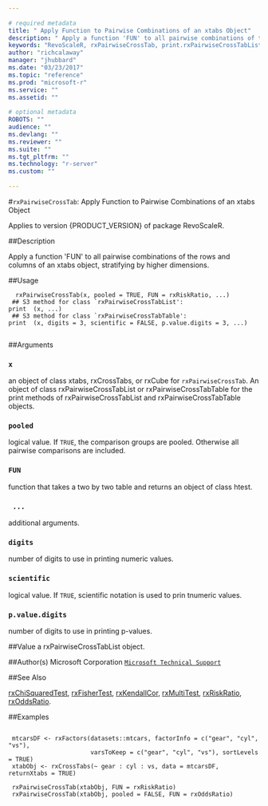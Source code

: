 ```yaml
--- 
 
# required metadata 
title: " Apply Function to Pairwise Combinations of an xtabs Object" 
description: " Apply a function 'FUN' to all pairwise combinations of the rows and columns of an xtabs object,  stratifying by higher dimensions. " 
keywords: "RevoScaleR, rxPairwiseCrossTab, print.rxPairwiseCrossTabList, print.rxPairwiseCrossTabTable, htest" 
author: "richcalaway" 
manager: "jhubbard" 
ms.date: "03/23/2017" 
ms.topic: "reference" 
ms.prod: "microsoft-r" 
ms.service: "" 
ms.assetid: "" 
 
# optional metadata 
ROBOTS: "" 
audience: "" 
ms.devlang: "" 
ms.reviewer: "" 
ms.suite: "" 
ms.tgt_pltfrm: "" 
ms.technology: "r-server" 
ms.custom: "" 
 
--- 
```

 
 
 
 
 
 #`rxPairwiseCrossTab`:  Apply Function to Pairwise Combinations of an xtabs Object

 Applies to version {PRODUCT_VERSION} of package RevoScaleR.
 
 
 ##Description
 
Apply a function 'FUN' to all pairwise combinations of the rows and columns of an xtabs object, 
stratifying by higher dimensions.
 
 
 
 ##Usage

```   
  rxPairwiseCrossTab(x, pooled = TRUE, FUN = rxRiskRatio, ...)
 ## S3 method for class `rxPairwiseCrossTabList':
print  (x, ...)
 ## S3 method for class `rxPairwiseCrossTabTable':
print  (x, digits = 3, scientific = FALSE, p.value.digits = 3, ...)
 
```
 
 
 ##Arguments

   
  
    
 ### `x`
 an object of class xtabs, rxCrossTabs, or rxCube for `rxPairwiseCrossTab`. An object of class rxPairwiseCrossTabList or rxPairwiseCrossTabTable for the print methods of rxPairwiseCrossTabList and rxPairwiseCrossTabTable objects. 
  
  
    
 ### `pooled`
 logical value. If `TRUE`, the comparison groups are pooled.  Otherwise all pairwise comparisons are included. 
  
  
    
 ### `FUN`
 function that takes a two by two table and returns an object of class htest. 
  
  
    
 ### ` ...`
 additional arguments. 
  
  
    
 ### `digits`
 number of digits to use in printing numeric values. 
  
  
    
 ### `scientific`
 logical value. If `TRUE`, scientific notation is used to prin tnumeric values. 
  
  
    
 ### `p.value.digits`
 number of digits to use in printing p-values. 
  
 
 
 
 ##Value
 a rxPairwiseCrossTabList object. 
 
 ##Author(s)
 Microsoft Corporation [`Microsoft Technical Support`](https://go.microsoft.com/fwlink/?LinkID=698556&clcid=0x409)
 
 
 
 ##See Also
 
[rxChiSquaredTest](rxChiSquaredTest.md),
[rxFisherTest](rxChiSquaredTest.md),
[rxKendallCor](rxChiSquaredTest.md),
[rxMultiTest](rxMultiTest.md),
[rxRiskRatio](rxRiskRatio.md),
[rxOddsRatio](rxRiskRatio.md).
   
 
 ##Examples

 ```
   
  mtcarsDF <- rxFactors(datasets::mtcars, factorInfo = c("gear", "cyl", "vs"), 
                        varsToKeep = c("gear", "cyl", "vs"), sortLevels = TRUE)
  xtabObj <- rxCrossTabs(~ gear : cyl : vs, data = mtcarsDF, returnXtabs = TRUE)
  
  rxPairwiseCrossTab(xtabObj, FUN = rxRiskRatio)
  rxPairwiseCrossTab(xtabObj, pooled = FALSE, FUN = rxOddsRatio)
 
```
 
 
 
